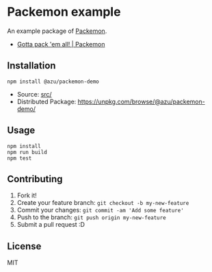 # Packemon example

An example package of [Packemon](https://github.com/milesj/packemon).

- [Gotta pack 'em all! | Packemon](https://packemon.dev/)

## Installation

    npm install @azu/packemon-demo

- Source: [src/](src/)
- Distributed Package: <https://unpkg.com/browse/@azu/packemon-demo/>

## Usage

```
npm install
npm run build
npm test
```

## Contributing

1. Fork it!
2. Create your feature branch: `git checkout -b my-new-feature`
3. Commit your changes: `git commit -am 'Add some feature'`
4. Push to the branch: `git push origin my-new-feature`
5. Submit a pull request :D

## License

MIT
